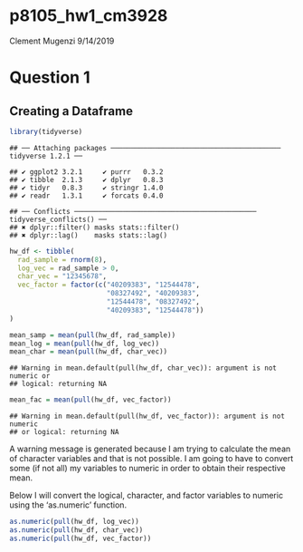 p8105\_hw1\_cm3928
================
Clement Mugenzi
9/14/2019

# Question 1

## Creating a Dataframe

``` r
library(tidyverse)
```

    ## ── Attaching packages ────────────────────────────────────────── tidyverse 1.2.1 ──

    ## ✔ ggplot2 3.2.1     ✔ purrr   0.3.2
    ## ✔ tibble  2.1.3     ✔ dplyr   0.8.3
    ## ✔ tidyr   0.8.3     ✔ stringr 1.4.0
    ## ✔ readr   1.3.1     ✔ forcats 0.4.0

    ## ── Conflicts ───────────────────────────────────────────── tidyverse_conflicts() ──
    ## ✖ dplyr::filter() masks stats::filter()
    ## ✖ dplyr::lag()    masks stats::lag()

``` r
hw_df <- tibble(
  rad_sample = rnorm(8),
  log_vec = rad_sample > 0,
  char_vec = "12345678",
  vec_factor = factor(c("40209383", "12544478",
                        "08327492", "40209383",
                        "12544478", "08327492",
                        "40209383", "12544478"))
)

mean_samp = mean(pull(hw_df, rad_sample))
mean_log = mean(pull(hw_df, log_vec))
mean_char = mean(pull(hw_df, char_vec))
```

    ## Warning in mean.default(pull(hw_df, char_vec)): argument is not numeric or
    ## logical: returning NA

``` r
mean_fac = mean(pull(hw_df, vec_factor))
```

    ## Warning in mean.default(pull(hw_df, vec_factor)): argument is not numeric
    ## or logical: returning NA

A warning message is generated because I am trying to calculate the mean
of character variables and that is not possible. I am going to have to
convert some (if not all) my variables to numeric in order to obtain
their respective mean.

Below I will convert the logical, character, and factor variables to
numeric using the ‘as.numeric’ function.

``` r
as.numeric(pull(hw_df, log_vec))
as.numeric(pull(hw_df, char_vec))
as.numeric(pull(hw_df, vec_factor))
```
